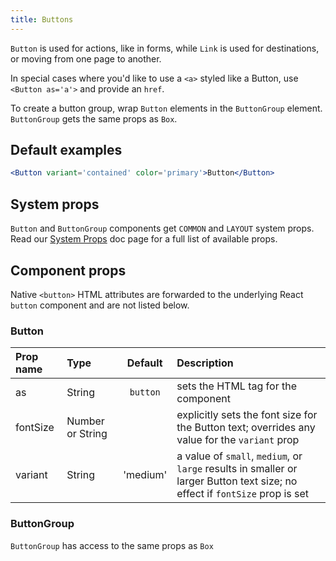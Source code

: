 ```yaml
---
title: Buttons
---
```



`Button` is used for actions, like in forms, while `Link` is used for destinations, or moving from one page to another.

In special cases where you'd like to use a `<a>` styled like a Button, use `<Button as='a'>` and provide an `href`.

To create a button group, wrap `Button` elements in the `ButtonGroup` element. `ButtonGroup` gets the same props as `Box`.

## Default examples

```jsx live
<Button variant='contained' color='primary'>Button</Button>
```

## System props

`Button` and `ButtonGroup` components get `COMMON` and `LAYOUT` system props. Read our [System Props](/system-props) doc page for a full list of available props.

## Component props

Native `<button>` HTML attributes are forwarded to the underlying React `button` component and are not listed below.

### Button
| Prop name | Type | Default | Description |
| :- | :- | :-: | :- |
| as | String | `button` | sets the HTML tag for the component |
| fontSize | Number or String | | explicitly sets the font size for the Button text; overrides any value for the `variant` prop |
| variant | String | 'medium' | a value of `small`, `medium`, or `large` results in smaller or larger Button text size; no effect if `fontSize` prop is set |

### ButtonGroup
`ButtonGroup` has access to the same props as `Box`